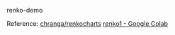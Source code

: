 renko-demo 

Reference:
[chranga/renkocharts](https://github.com/chranga/renkocharts)
[renko1 - Google Colab](https://colab.research.google.com/drive/1qHq4sjCf8zodROUDrtYFYeMiX6AvwDQQ?usp=sharing)
